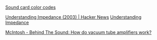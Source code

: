 
[Sound card color codes](https://www.hobby-hour.com/electronics/sound-card-color-code.php)

[Understanding Impedance (2003) | Hacker News](https://news.ycombinator.com/item?id=34416027)
[Understanding Impedance](https://www.soundonsound.com/techniques/understanding-impedance)

[​McIntosh - Behind The Sound: How do vacuum tube amplifiers work?](https://www.mcintoshlabs.com/brand/news/Behind-The-Sound---How-do-vacuum-tube-amplifiers-work)
